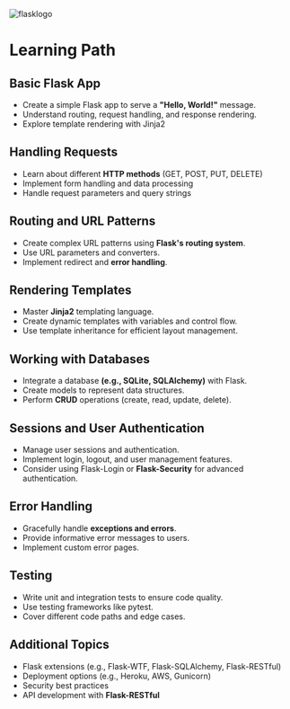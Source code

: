 ![flasklogo](https://github.com/user-attachments/assets/d6cee225-3d2d-4316-8bf1-e02ed9029d76)
# Learning Path 
## Basic Flask App     

- Create a simple Flask app to serve a **"Hello, World!"** message.
- Understand routing, request handling, and response rendering.
- Explore template rendering with Jinja2 
## Handling Requests

- Learn about different **HTTP methods** (GET, POST, PUT, DELETE)
- Implement form handling and data processing
- Handle request parameters and query strings
## Routing and URL Patterns

- Create complex URL patterns using **Flask's routing system**.
- Use URL parameters and converters.
- Implement redirect and **error handling**.
## Rendering Templates
 
- Master **Jinja2** templating language. 
- Create dynamic templates with variables and control flow.
- Use template inheritance for efficient layout management.
## Working with Databases

- Integrate a database **(e.g., SQLite, SQLAlchemy)** with Flask.
- Create models to represent data structures.
- Perform **CRUD** operations (create, read, update, delete).
## Sessions and User Authentication 

- Manage user sessions and authentication.
- Implement login, logout, and user management features.
- Consider using Flask-Login or **Flask-Security** for advanced authentication.
## Error Handling
 
- Gracefully handle **exceptions and errors**.
- Provide informative error messages to users.
- Implement custom error pages.
## Testing

- Write unit and integration tests to ensure code quality.
- Use testing frameworks like pytest.
- Cover different code paths and edge cases.
## Additional Topics
- Flask extensions (e.g., Flask-WTF, Flask-SQLAlchemy, Flask-RESTful)
- Deployment options (e.g., Heroku, AWS, Gunicorn)
- Security best practices
- API development with **Flask-RESTful**
